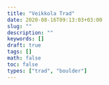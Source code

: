 ```yaml
---
title: "Veikkola Trad"
date: 2020-08-16T09:13:03+03:00
slug: ""
description: ""
keywords: []
draft: true
tags: []
math: false
toc: false
types: ["trad", "boulder"]
---
```


